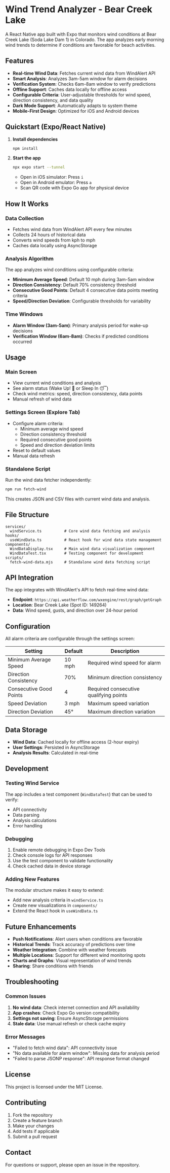 # Wind Trend Analyzer - Bear Creek Lake

A React Native app built with Expo that monitors wind conditions at Bear Creek Lake (Soda Lake Dam 1) in Colorado. The app analyzes early morning wind trends to determine if conditions are favorable for beach activities.

## Features

- **Real-time Wind Data**: Fetches current wind data from WindAlert API
- **Smart Analysis**: Analyzes 3am-5am window for alarm decisions
- **Verification System**: Checks 6am-8am window to verify predictions
- **Offline Support**: Caches data locally for offline access
- **Configurable Criteria**: User-adjustable thresholds for wind speed, direction consistency, and data quality
- **Dark Mode Support**: Automatically adapts to system theme
- **Mobile-First Design**: Optimized for iOS and Android devices

## Quickstart (Expo/React Native)

1. **Install dependencies**
   ```bash
   npm install
   ```
2. **Start the app**
   ```bash
   npx expo start --tunnel
   ```
   - Open in iOS simulator: Press `i`
   - Open in Android emulator: Press `a`
   - Scan QR code with Expo Go app for physical device

## How It Works

### Data Collection
- Fetches wind data from WindAlert API every few minutes
- Collects 24 hours of historical data
- Converts wind speeds from kph to mph
- Caches data locally using AsyncStorage

### Analysis Algorithm
The app analyzes wind conditions using configurable criteria:

- **Minimum Average Speed**: Default 10 mph during 3am-5am window
- **Direction Consistency**: Default 70% consistency threshold
- **Consecutive Good Points**: Default 4 consecutive data points meeting criteria
- **Speed/Direction Deviation**: Configurable thresholds for variability

### Time Windows
- **Alarm Window (3am-5am)**: Primary analysis period for wake-up decisions
- **Verification Window (6am-8am)**: Checks if predicted conditions occurred

## Usage

### Main Screen
- View current wind conditions and analysis
- See alarm status (Wake Up! 🌊 or Sleep In 😴)
- Check wind metrics: speed, direction consistency, data points
- Manual refresh of wind data

### Settings Screen (Explore Tab)
- Configure alarm criteria:
  - Minimum average wind speed
  - Direction consistency threshold
  - Required consecutive good points
  - Speed and direction deviation limits
- Reset to default values
- Manual data refresh

### Standalone Script
Run the wind data fetcher independently:
```bash
npm run fetch-wind
```
This creates JSON and CSV files with current wind data and analysis.

## File Structure

```
services/
  windService.ts          # Core wind data fetching and analysis
hooks/
  useWindData.ts          # React hook for wind data state management
components/
  WindDataDisplay.tsx     # Main wind data visualization component
  WindDataTest.tsx        # Testing component for development
scripts/
  fetch-wind-data.mjs     # Standalone wind data fetching script
```

## API Integration

The app integrates with WindAlert's API to fetch real-time wind data:
- **Endpoint**: `https://api.weatherflow.com/wxengine/rest/graph/getGraph`
- **Location**: Bear Creek Lake (Spot ID: 149264)
- **Data**: Wind speed, gusts, and direction over 24-hour period

## Configuration

All alarm criteria are configurable through the settings screen:

| Setting | Default | Description |
|---------|---------|-------------|
| Minimum Average Speed | 10 mph | Required wind speed for alarm |
| Direction Consistency | 70% | Minimum direction consistency |
| Consecutive Good Points | 4 | Required consecutive qualifying points |
| Speed Deviation | 3 mph | Maximum speed variation |
| Direction Deviation | 45° | Maximum direction variation |

## Data Storage

- **Wind Data**: Cached locally for offline access (2-hour expiry)
- **User Settings**: Persisted in AsyncStorage
- **Analysis Results**: Calculated in real-time

## Development

### Testing Wind Service
The app includes a test component (`WindDataTest`) that can be used to verify:
- API connectivity
- Data parsing
- Analysis calculations
- Error handling

### Debugging
1. Enable remote debugging in Expo Dev Tools
2. Check console logs for API responses
3. Use the test component to validate functionality
4. Check cached data in device storage

### Adding New Features
The modular structure makes it easy to extend:
- Add new analysis criteria in `windService.ts`
- Create new visualizations in `components/`
- Extend the React hook in `useWindData.ts`

## Future Enhancements

- **Push Notifications**: Alert users when conditions are favorable
- **Historical Trends**: Track accuracy of predictions over time
- **Weather Integration**: Combine with weather forecasts
- **Multiple Locations**: Support for different wind monitoring spots
- **Charts and Graphs**: Visual representation of wind trends
- **Sharing**: Share conditions with friends

## Troubleshooting

### Common Issues

1. **No wind data**: Check internet connection and API availability
2. **App crashes**: Check Expo Go version compatibility
3. **Settings not saving**: Ensure AsyncStorage permissions
4. **Stale data**: Use manual refresh or check cache expiry

### Error Messages
- "Failed to fetch wind data": API connectivity issue
- "No data available for alarm window": Missing data for analysis period
- "Failed to parse JSONP response": API response format changed

## License

This project is licensed under the MIT License.

## Contributing

1. Fork the repository
2. Create a feature branch
3. Make your changes
4. Add tests if applicable
5. Submit a pull request

## Contact

For questions or support, please open an issue in the repository.
